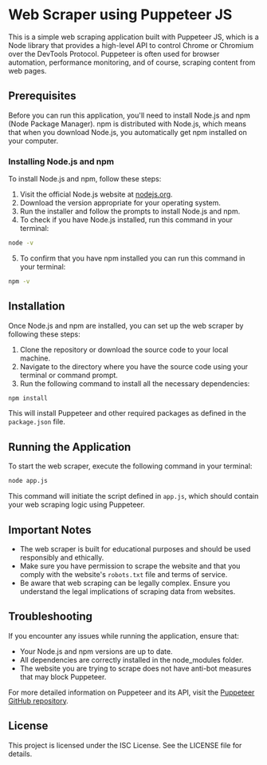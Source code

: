 # Web Scraper using Puppeteer JS

This is a simple web scraping application built with Puppeteer JS, which is a Node library that provides a high-level API to control Chrome or Chromium over the DevTools Protocol. Puppeteer is often used for browser automation, performance monitoring, and of course, scraping content from web pages.

## Prerequisites

Before you can run this application, you'll need to install Node.js and npm (Node Package Manager). npm is distributed with Node.js, which means that when you download Node.js, you automatically get npm installed on your computer.

### Installing Node.js and npm

To install Node.js and npm, follow these steps:

1. Visit the official Node.js website at [nodejs.org](https://nodejs.org/).
2. Download the version appropriate for your operating system.
3. Run the installer and follow the prompts to install Node.js and npm.
4. To check if you have Node.js installed, run this command in your terminal:

```bash
node -v
```

5. To confirm that you have npm installed you can run this command in your terminal:

```bash
npm -v
```

## Installation

Once Node.js and npm are installed, you can set up the web scraper by following these steps:

1. Clone the repository or download the source code to your local machine.
2. Navigate to the directory where you have the source code using your terminal or command prompt.
3. Run the following command to install all the necessary dependencies:

```bash
npm install
```

This will install Puppeteer and other required packages as defined in the `package.json` file.

## Running the Application

To start the web scraper, execute the following command in your terminal:

```bash
node app.js
```

This command will initiate the script defined in `app.js`, which should contain your web scraping logic using Puppeteer.

## Important Notes

- The web scraper is built for educational purposes and should be used responsibly and ethically.
- Make sure you have permission to scrape the website and that you comply with the website's `robots.txt` file and terms of service.
- Be aware that web scraping can be legally complex. Ensure you understand the legal implications of scraping data from websites.

## Troubleshooting

If you encounter any issues while running the application, ensure that:

- Your Node.js and npm versions are up to date.
- All dependencies are correctly installed in the node_modules folder.
- The website you are trying to scrape does not have anti-bot measures that may block Puppeteer.

For more detailed information on Puppeteer and its API, visit the [Puppeteer GitHub repository](https://github.com/puppeteer/puppeteer).

## License

This project is licensed under the ISC License. See the LICENSE file for details.